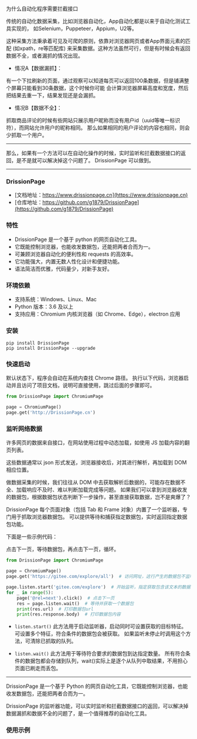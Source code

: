 为什么自动化程序需要拦截接口

传统的自动化数据采集，比如浏览器自动化，App自动化都是以来于自动化测试工具实现的，
如Selenium，Puppeteer，Appium，U2等。

这种采集方法秉承着可见及可爬的原则，依靠对浏览器网页或者App界面元素的匹配 (如xpath，re等匹配库)
来采集数据。这种方法虽然可行，但是有时候会有返回数据不全，或者漏抓的情况出现。

- 情况A【数据漏抓】：

有一个下拉刷新的页面，通过观察可以知道每页可以返回100条数据，但是铺满整个屏幕只能看到30条数据，这个时候你可能
会计算浏览器屏幕高度和宽度，然后把结果去重一下，结果发现还是会漏抓。

- 情况B【数据不全】：

抓取商品评论的时候有些网站只展示用户昵称而没有用户id（uuid等唯一标识符），而网站允许用户的昵称相同。
那么如果相同的用户评论的内容也相同，则会少抓取一个用户。

---

那么，如果有一个方法可以在自动化操作的时候，实时监听和拦截数据接口的返回，是不是就可以解决掉这个问题了。
DrissionPage 可以做到。

---

### DrissionPage

- [文档地址：https://www.drissionpage.cn](https://www.drissionpage.cn)
- [仓库地址：https://github.com/g1879/DrissionPage](https://github.com/g1879/DrissionPage)

### 特性

- DrissionPage 是一个基于 python 的网页自动化工具。
- 它既能控制浏览器，也能收发数据包，还能把两者合而为一。
- 可兼顾浏览器自动化的便利性和 requests 的高效率。
- 它功能强大，内置无数人性化设计和便捷功能。
- 语法简洁而优雅，代码量少，对新手友好。

### 环境依赖

- 支持系统：Windows、Linux、Mac
- Python 版本：3.6 及以上
- 支持应用：Chromium 内核浏览器（如 Chrome、Edge），electron 应用

### 安装

```shell
pip install DrissionPage
pip install DrissionPage --upgrade
```

### 快速启动

默认状态下，程序会自动在系统内查找 Chrome 路径。
执行以下代码，浏览器启动并且访问了项目文档，说明可直接使用，跳过后面的步骤即可。

```python
from DrissionPage import ChromiumPage

page = ChromiumPage()
page.get('http://DrissionPage.cn')
```

### 监听网络数据

许多网页的数据来自接口，在网站使用过程中动态加载，如使用 JS 加载内容的翻页列表。

这些数据通常以 json 形式发送，浏览器接收后，对其进行解析，再加载到 DOM 相应位置。

做数据采集的时候，我们往往从 DOM 中去获取解析后数据的，可能存在数据不全、加载响应不及时、难以判断加载完成等问题。
如果我们可以拿到浏览器收发的数据包，根据数据包状态判断下一步操作，甚至直接获取数据，岂不是爽爆了？

DrissionPage 每个页面对象（包括 Tab 和 Frame 对象）内置了一个监听器，专门用于抓取浏览器数据包。
可以提供等待和捕获指定数据包，实时返回指定数据包功能。

下面是一些示例代码：

点击下一页，等待数据包，再点击下一页，循环。

```python
from DrissionPage import ChromiumPage

page = ChromiumPage()
page.get('https://gitee.com/explore/all')  # 访问网址，这行产生的数据包不监听

page.listen.start('gitee.com/explore')  # 开始监听，指定获取包含该文本的数据包
for _ in range(5):
    page('@rel=next').click()  # 点击下一页
    res = page.listen.wait()  # 等待并获取一个数据包
    print(res.url)  # 打印数据包url
    print(res.response.body)  # 打印数据包内容
```

- `listen.start()` 此方法用于启动监听器，启动同时可设置获取的目标特征。
  可设置多个特征，符合条件的数据包会被获取。
  如果监听未停止时调用这个方法，可清除已抓取的队列。

- `listen.wait()` 此方法用于等待符合要求的数据包到达指定数量。
  所有符合条件的数据包都会存储到队列，wait()实际上是逐个从队列中取结果，不用担心页面已刷走而丢包。

---

DrissionPage 是一个基于 Python 的网页自动化工具，它既能控制浏览器，也能收发数据包，还能把两者合而为一。

DrissionPage 的监听器功能，可以实时监听和拦截数据接口的返回，可以解决掉数据漏抓和数据不全的问题了，是一个值得推荐的自动化工具。


### 使用示例


